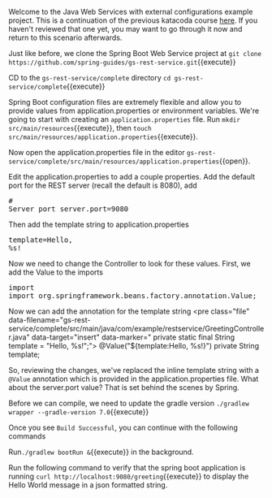 Welcome to the Java Web Services with external configurations example project.  This is a continuation of the previous katacoda course [here](https://www.katacoda.com/ng-dloring/courses/java-ms/java-1).  If you haven't reviewed that one yet, you may want to go through it now and return to this scenario afterwards.

Just like before, we clone the Spring Boot Web Service project at `git clone https://github.com/spring-guides/gs-rest-service.git`{{execute}}

CD to the `gs-rest-service/complete` directory `cd gs-rest-service/complete`{{execute}}

Spring Boot configuration files are extremely flexible and allow you to provide values from application.properties or environment variables.  We're going to start with creating an `application.properties` file. Run `mkdir src/main/resources`{{execute}}, then `touch src/main/resources/application.properties`{{execute}}.

Now open the application.properties file in the editor `gs-rest-service/complete/src/main/resources/application.properties`{{open}}.

Edit the application.properties to add a couple properties.  Add the default port for the REST server (recall the default is 8080), add  <pre class="file" data-filename="gs-rest-service/complete/src/main/resources/application.properties" data-target="prepend"># Server port
server.port=9080</pre> 

Then add the template string to application.properties <pre class="file" data-filename="gs-rest-service/complete/src/main/resources/application.properties" data-target="append">template=Hello, %s!</pre>

Now we need to change the Controller to look for these values.  First, we add the Value to the imports <pre class="file" data-filename="gs-rest-service/complete/src/main/java/com/example/restservice/GreetingController.java" data-target="prepend" data-marker="import java.util.concurrent.atomic.AtomicLong;">import import org.springframework.beans.factory.annotation.Value;
</pre>

Now we can add the annotation for the template string <pre class="file" data-filename="gs-rest-service/complete/src/main/java/com/example/restservice/GreetingController.java" data-target="insert" data-marker="	private static final String template = "Hello, %s!";">	@Value("${template:Hello, %s!}")
	private String template;
</pre>

So, reviewing the changes, we've replaced the inline template string with a `@Value` annotation which is provided in the application.properties file.  What about the server.port value?  That is set behind the scenes by Spring.
 
Before we can compile, we need to update the gradle version `./gradlew wrapper --gradle-version 7.0`{{execute}}

Once you see `Build Successful`, you can continue with the following commands

Run`./gradlew bootRun &`{{execute}} in the background.

Run the following command to verify that the spring boot application is running `curl http://localhost:9080/greeting`{{execute}} to display the Hello World message in a json formatted string.


